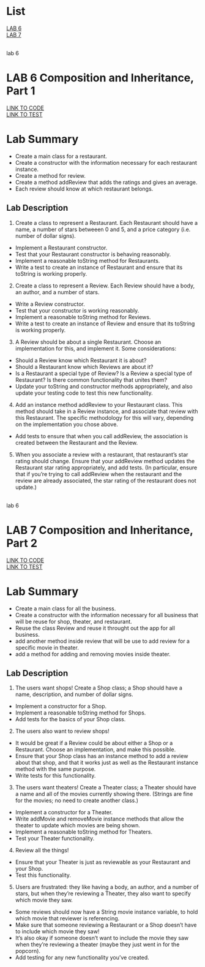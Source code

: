 # List
[LAB 6](#lab-6)</br>
[LAB 7](#lab-7)</br></br>


<a name="lab-6">lab 6</a></br>
# LAB 6 Composition and Inheritance, Part 1
[LINK TO CODE](https://github.com/daesy13/java-fundamentals/tree/master/inheritance/src/main/java/inheritance)</br>
[LINK TO TEST](https://github.com/daesy13/java-fundamentals/tree/master/inheritance/src/test/java/inheritance)
# Lab Summary
* Create a main class for a restaurant.
* Create a constructor with the information necessary for each restaurant instance.
* Create a method for review.
* Create a method addReview that adds the ratings and gives an average.
* Each review should know at which restaurant belongs.

## Lab Description
1. Create a class to represent a Restaurant. Each Restaurant should have a name, a number of stars betweeen 0 and 5, and a price category (i.e. number of dollar signs).</br>
  * Implement a Restaurant constructor.
  * Test that your Restaurant constructor is behaving reasonably.
  * Implement a reasonable toString method for Restaurants.
  * Write a test to create an instance of Restaurant and ensure that its toString is working properly.
2. Create a class to represent a Review. Each Review should have a body, an author, and a number of stars.
  * Write a Review constructor.
  * Test that your constructor is working reasonably.
  * Implement a reasonable toString method for Reviews.
  * Write a test to create an instance of Review and ensure that its toString is working properly.
3. A Review should be about a single Restaurant. Choose an implementation for this, and implement it. Some considerations:
  * Should a Review know which Restaurant it is about?
  * Should a Restaurant know which Reviews are about it?
  * Is a Restaurant a special type of Review? Is a Review a special type of Restaurant? Is there common functionality that unites them?
  * Update your toString and constructor methods appropriately, and also update your testing code to test this new functionality.
4. Add an instance method addReview to your Restaurant class. This method should take in a Review instance, and associate that review with this Restaurant. The specific methodology for this will vary, depending on the implementation you chose above.
  * Add tests to ensure that when you call addReview, the association is created between the Restaurant and the Review.
5. When you associate a review with a restaurant, that restaurant’s star rating should change. Ensure that your addReview method updates the Restaurant star rating appropriately, and add tests. (In particular, ensure that if you’re trying to call addReview when the restaurant and the review are already associated, the star rating of the restaurant does not update.)</br></br>


<a name="lab-6">lab 6</a></br>
# LAB 7 Composition and Inheritance, Part 2
[LINK TO CODE](https://github.com/daesy13/java-fundamentals/tree/master/inheritance/src/main/java/inheritance)</br>
[LINK TO TEST](https://github.com/daesy13/java-fundamentals/tree/master/inheritance/src/test/java/inheritance)
# Lab Summary
* Create a main class for all the business.
* Create a constructor with the information necessary for all business that will be reuse for shop, theater, and restaurant.
* Reuse the class Review and reuse it throught out the app for all business.
* add another method inside review that will be use to add review for a specific movie in theater.
* add a method for adding and removing movies inside theater.

## Lab Description
1. The users want shops! Create a Shop class; a Shop should have a name, description, and number of dollar signs.
* Implement a constructor for a Shop.
* Implement a reasonable toString method for Shops.
* Add tests for the basics of your Shop class.
2. The users also want to review shops!
* It would be great if a Review could be about either a Shop or a Restaurant. Choose an implementation, and make this possible.
* Ensure that your Shop class has an instance method to add a review about that shop, and that it works just as well as the Restaurant instance method with the same purpose.
* Write tests for this functionality.
3. The users want theaters! Create a Theater class; a Theater should have a name and all of the movies currently showing there. (Strings are fine for the movies; no need to create another class.)
* Implement a constructor for a Theater.
* Write addMovie and removeMovie instance methods that allow the theater to update which movies are being shown.
* Implement a reasonable toString method for Theaters.
* Test your Theater functionality.
4. Review all the things!
* Ensure that your Theater is just as reviewable as your Restaurant and your Shop.
* Test this functionality.
5. Users are frustrated: they like having a body, an author, and a number of stars, but when they’re reviewing a Theater, they also want to specify which movie they saw.
* Some reviews should now have a String movie instance variable, to hold which movie that reviewer is referencing.
* Make sure that someone reviewing a Restaurant or a Shop doesn’t have to include which movie they saw!
* It’s also okay if someone doesn’t want to include the movie they saw when they’re reviewing a theater (maybe they just went in for the popcorn).
* Add testing for any new functionality you’ve created.
